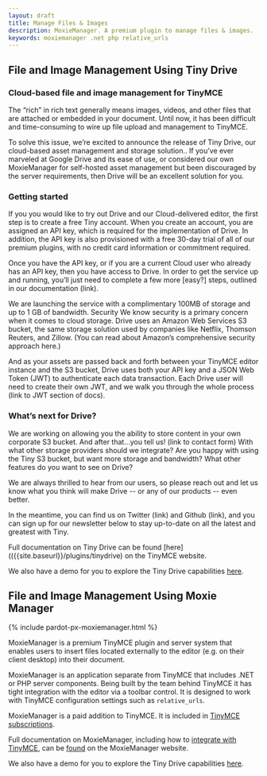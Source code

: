 ```yaml
---
layout: draft
title: Manage Files & Images
description: MoxieManager. A premium plugin to manage files & images.
keywords: moxiemanager .net php relative_urls
---
```


## File and Image Management Using Tiny Drive

### Cloud-based file and image management for TinyMCE

The “rich” in rich text generally means images, videos, and other files that are attached or embedded in your document. Until now, it has been difficult and time-consuming to wire up file upload and management to TinyMCE.

To solve this issue, we’re excited to announce the release of Tiny Drive, our cloud-based asset management and storage solution..  If you’ve ever marveled at Google Drive and its ease of use, or considered our own MoxieManager for self-hosted asset management but been discouraged by the server requirements, then Drive will be an excellent solution for you.

### Getting started
If you you would like to try out Drive and our Cloud-delivered editor, the first step is to create a free Tiny account.  When you create an account, you are assigned an API key, which is required for the implementation of Drive.  In addition, the API key is also provisioned with a free 30-day trial of all of our premium plugins, with no credit card information or commitment required.

Once you have the API key, or if you are a current Cloud user who already has an API key, then you have access to Drive.  In order to get the service up and running, you’ll just need to complete a few more [easy?] steps, outlined in our documentation (link).

We are launching the service with a complimentary 100MB of storage and up to 1 GB of bandwidth.
Security
We know security is a primary concern when it comes to cloud storage.  Drive uses an Amazon Web Services S3 bucket, the same storage solution used by companies like Netflix, Thomson Reuters, and Zillow.  (You can read about Amazon’s comprehensive security approach here.)

And as your assets are passed back and forth between your TinyMCE editor instance and the S3 bucket, Drive uses both your API key and a JSON Web Token (JWT) to authenticate each data transaction.  Each Drive user will need to create their own JWT, and we walk you through the whole process (link to JWT section of docs).

### What’s next for Drive?
We are working on allowing you the ability to store content in your own corporate S3 bucket. And after that...you tell us! (link to contact form) With what other storage providers should we integrate?  Are you happy with using the Tiny S3 bucket, but want more storage and bandwidth? What other features do you want to see on Drive?

We are always thrilled to hear from our users, so please reach out and let us know what you think will make Drive -- or any of our products -- even better.

In the meantime, you can find us on Twitter (link) and Github (link), and you can sign up for our newsletter below to stay up-to-date on all the latest and greatest with Tiny.

Full documentation on Tiny Drive can be found [here](({{site.baseurl}}/plugins/tinydrive) on the TinyMCE  website.

We also have a demo for you to explore the Tiny Drive capabilities [here]({{site.baseurl}}/demo/tiny-drive/).

## File and Image Management Using Moxie Manager

{% include pardot-px-moxiemanager.html %}

MoxieManager is a premium TinyMCE plugin and server system that enables users to insert files located externally to the editor (e.g. on their client desktop) into their document.

MoxieManager is an application separate from TinyMCE that includes .NET or PHP server components. Being built by the team behind TinyMCE it has tight integration with the editor via a toolbar control. It is designed to work with TinyMCE configuration settings such as `relative_urls`.

MoxieManager is a paid addition to TinyMCE. It is included in [TinyMCE subscriptions](https://www.tinymce.com/pricing/).

Full documentation on MoxieManager, including how to [integrate with TinyMCE](http://www.moxiemanager.com/documentation/index.php/TinyMCE_Integration), can be [found](http://www.moxiemanager.com/documentation/) on the MoxieManager website.

We also have a demo for you to explore the Tiny Drive capabilities [here]({{site.baseurl}}/demo/moxie-manager/).